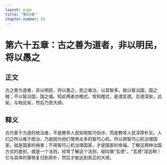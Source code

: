 ```yaml
---
layout: page
title: "第65章"
chapter_number: 65
---
```


# 第六十五章：古之善为道者，非以明民，将以愚之

## 正文
古之善为道者，非以明民，将以愚之。民之难治，以其智多。故以智治国，国之贼；不以智治国，国之福。知此两者亦稽式。常知稽式，是谓玄德。玄德深矣，远矣，与物反矣，然后乃至大顺。

## 释义
古代善于为道的统治者，不是教导人民知晓智巧伪诈，而是教导人民淳厚朴实。人们之所以难于统治，乃是因为他们使用太多的智巧心机。所以用智巧心机治理国家，就是国家的祸害；不用智巧心机治理国家，才是国家的幸福。了解这两种治国方式的差别，就是一个法则。经常了解这个法则，就叫做"玄德"。"玄德"深远啊！它与具体的事物复归到真朴，然后才能达到真正的大顺。